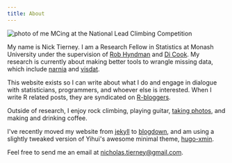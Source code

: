 ```yaml
---
title: About
---
```


![photo of me MCing at the National Lead Climbing Competition](https://njtierney.updog.co/img/njt-headshot-climb.png)

My name is Nick Tierney. I am a Research Fellow in Statistics at Monash University under the supervision of [Rob Hyndman](https://robjhyndman.com/) and [Di Cook](http://dicook.org/). My research is currently about making better tools to wrangle missing data, which include [narnia](https://github.com/njtierney/narnia) and [visdat](https://github.com/njtierney/visdat).

This website exists so I can write about what I do and engage in dialogue with statisticians, programmers, and whoever else is interested. When I write R related posts, they are syndicated on [R-bloggers](http://www.r-bloggers.com/).

Outside of research, I enjoy rock climbing, playing guitar, [taking photos](https://www.flickr.com/photos/134851297@N04), and making and drinking coffee.

I've recently moved my website from [jekyll](http://jekyllrb.com/) to [blogdown](https://github.com/rstudio/blogdown), and am using a slightly tweaked version of Yihui's awesome minimal theme, [hugo-xmin](https://github.com/yihui/hugo-xmin).

Feel free to send me an email at <a href="mailto:nicholas.tierney@gmail.com">nicholas.tierney@gmail.com</a>.
